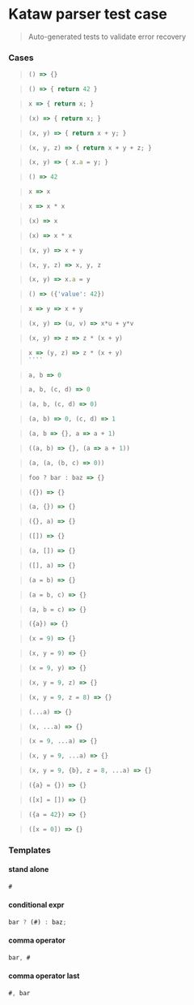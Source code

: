 # Kataw parser test case

> Auto-generated tests to validate error recovery
>

### Cases

> `````js
> () => {}
> `````

> `````js
> () => { return 42 }
> `````

> `````js
> x => { return x; }
> `````

> `````js
> (x) => { return x; }
> `````

> `````js
> (x, y) => { return x + y; }
> `````

> `````js
> (x, y, z) => { return x + y + z; }
> `````

> `````js
> (x, y) => { x.a = y; }
> `````

> `````js
> () => 42
> `````

> `````js
> x => x
> `````

> `````js
> x => x * x
> `````

> `````js
> (x) => x
> `````

> `````js
> (x) => x * x
> `````

> `````js
> (x, y) => x + y
> `````

> `````js
> (x, y, z) => x, y, z
> `````

> `````js
> (x, y) => x.a = y
> `````

> `````js
> () => ({'value': 42})
> `````

> `````js
> x => y => x + y
> `````

> `````js
> (x, y) => (u, v) => x*u + y*v
> `````

> `````js
> (x, y) => z => z * (x + y)
> `````

> `````js
> x => (y, z) => z * (x + y)
> ````

> `````js
> a, b => 0
> `````

> `````js
> a, b, (c, d) => 0
> `````

> `````js
> (a, b, (c, d) => 0)
> `````

> `````js
> (a, b) => 0, (c, d) => 1
> `````

> `````js
> (a, b => {}, a => a + 1)
> `````

> `````js
> ((a, b) => {}, (a => a + 1))
> `````

> `````js
> (a, (a, (b, c) => 0))
> `````

> `````js
> foo ? bar : baz => {}
> `````

> `````js
> ({}) => {}
> `````

> `````js
> (a, {}) => {}
> `````

> `````js
> ({}, a) => {}
> `````

> `````js
> ([]) => {}
> `````

> `````js
> (a, []) => {}
> `````

> `````js
> ([], a) => {}
> `````

> `````js
> (a = b) => {}
> `````

> `````js
> (a = b, c) => {}
> `````

> `````js
> (a, b = c) => {}
> `````

> `````js
> ({a}) => {}
> `````

> `````js
> (x = 9) => {}
> `````

> `````js
> (x, y = 9) => {}
> `````

> `````js
> (x = 9, y) => {}
> `````

> `````js
> (x, y = 9, z) => {}
> `````

> `````js
> (x, y = 9, z = 8) => {}
> `````

> `````js
> (...a) => {}
> `````

> `````js
> (x, ...a) => {}
> `````

> `````js
> (x = 9, ...a) => {}
> `````

> `````js
> (x, y = 9, ...a) => {}
> `````

> `````js
> (x, y = 9, {b}, z = 8, ...a) => {}
> `````

> `````js
> ({a} = {}) => {}
> `````

> `````js
> ([x] = []) => {}
> `````

> `````js
> ({a = 42}) => {}
> `````

> `````js
> ([x = 0]) => {}
> `````

### Templates

#### stand alone

`````js
#
`````

#### conditional expr

`````js
bar ? (#) : baz;
`````

#### comma operator

`````js
bar, #
`````

#### comma operator last

`````js
#, bar
`````
